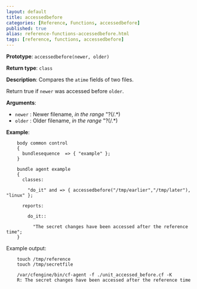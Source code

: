 ```yaml
---
layout: default
title: accessedbefore
categories: [Reference, Functions, accessedbefore]
published: true
alias: reference-functions-accessedbefore.html
tags: [reference, functions, accessedbefore]
---
```


**Prototype**: `accessedbefore(newer, older)`

**Return type**: `class`

**Description**: Compares the `atime` fields of two files.

Return true if `newer` was accessed before `older`.

**Arguments**:

* `newer` : Newer filename, *in the range* "?(/.\*)   
* `older` : Older filename, *in the range* "?(/.\*)   

**Example**:  


```cf3
    body common control
    {
      bundlesequence  => { "example" };
    }

    bundle agent example
    {     
      classes:

        "do_it" and => { accessedbefore("/tmp/earlier","/tmp/later"), "linux" }; 

      reports:

        do_it::

          "The secret changes have been accessed after the reference time";
    }
```

Example output:

```
    touch /tmp/reference
    touch /tmp/secretfile

    /var/cfengine/bin/cf-agent -f ./unit_accessed_before.cf -K
    R: The secret changes have been accessed after the reference time
```
